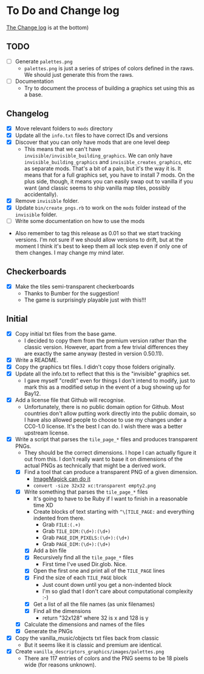 # To Do and Change log

[The Change log](#Changelog) is at the bottom)

## TODO

  - [ ] Generate `palettes.png`
    - `palettes.png` is just a series of stripes of colors defined
      in the raws.  We should just generate this from the raws.
  - [ ] Documentation
    - Try to document the process of building a graphics set using this as a
      base.

## Changelog
  - [X] Move relevant folders to `mods` directory
  - [X] Update all the `info.txt` files to have correct IDs and versions
  - [X] Discover that you can only have mods that are one level deep
    - This means that we can't have `invisible/invisible_building_graphics`.
      We can only have `invisible_building_graphics` and `invisible_creates_graphics`,
      etc as separate mods.  That's a bit of a pain, but it's the way it is.
      It means that for a full graphics set, you have to install 7 mods.
      On the plus side, though, it means you can easily swap out to vanilla if you
      want (and classic seems to ship vanilla map tiles, possibly accidentally).
  - [X] Remove `invisible` folder.
  - [X] Update `bin/create_pngs.rb` to work on the `mods` folder instead of the
        `invisible` folder.
  - [ ] Write some documentation on how to use the mods
  - Also remember to tag this release as 0.01 so that we start tracking versions.
    I'm not sure if we should allow versions to drift, but at the moment I think
    it's best to keep them all lock step even if only one of them changes.  I
    may change my mind later.

## Checkerboards

  - [X] Make the tiles semi-transparent checkerboards
    - Thanks to Bumber for the suggestion!
    - The game is surprisingly playable just with this!!!

## Initial

  - [X] Copy initial txt files from the base game.
    - I decided to copy them from the premium version rather than the classic version.
      However, apart from a few trivial differences they are exactly the same anyway
      (tested in version 0.50.11).
  - [X] Write a README.
  - [X] Copy the graphics txt files.  I didn't copy those folders originally.
  - [X] Update all the info.txt to reflect that this is the "invisible" graphics set.
    - I gave myself "credit" even for things I don't intend to modify, just to mark
      this as a modified setup in the event of a bug showing up for Bay12.
  - [X] Add a license file that Github will recognise.
    - Unfortunately, there is no public domain option for Github.  Most countries
      don't allow putting work directly into the public domain, so I have also
      allowed people to choose to use my changes under a CC0-1.0 license. It's
      the best I can do.  I wish there was a better upstream license.
  - [X] Write a script that parses the `tile_page_*` files and produces transparent PNGs.
    - They should be the correct dimensions. I hope I can actually figure it
      out from this.  I don't really want to base it on dimensions of the actual PNGs
      as technically that might be a derived work.
    - [X] Find a tool that can produce a transparent PNG of a given dimension.
      - [ImageMagick can do it](https://superuser.com/questions/294943/is-there-a-utility-to-create-blank-images)
      - `convert -size 32x32 xc:transparent empty2.png`
    - [X] Write something that parses the `tile_page_*` files
      - It's going to have to be Ruby if I want to finish in a reasonable time XD
      - Create blocks of text starting with `^\[TILE_PAGE:` and everything indented from there.
        - Grab `FILE:(.+)`
        - Grab `TILE_DIM:(\d+):(\d+)`
        - Grab `PAGE_DIM_PIXELS:(\d+):(\d+)`
        - Grab `PAGE_DIM:(\d+):(\d+)`
      - [X] Add a bin file
      - [X] Recursively find all the `tile_page_*` files
        - First time I've used Dir.glob.  Nice.
      - [X] Open the first one and print all of the `TILE_PAGE` lines
      - [X] Find the size of each `TILE_PAGE` block
        - Just count down until you get a non-indented block
        - I'm so glad that I don't care about computational complexity :-)
      - [X] Get a list of all the file names (as unix filenames)
      - [X] Find all the dimensions
        - return "32x128" where 32 is x and 128 is y
    - [X] Calculate the dimensions and names of the files
    - [X] Generate the PNGs
  - [X] Copy the vanilla_music/objects txt files back from classic
    - But it seems like it is classic and premium are identical.
  - [X] Create `vanilla_descriptors_graphics/images/palettes.png`
    - There are 117 entries of colors and the PNG seems to be 18 pixels wide
      (for reasons unknown).

